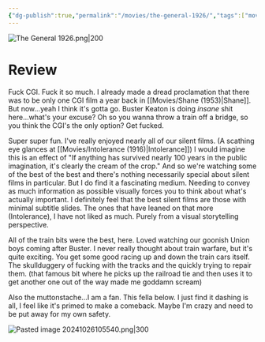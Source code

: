 ```yaml
---
{"dg-publish":true,"permalink":"/movies/the-general-1926/","tags":["movies"],"created":"2024-06-18","updated":"2024-10-26"}
---
```



![The General 1926.png|200](/img/user/Attachments/The%20General%201926.png)

# Review

Fuck CGI. Fuck it so much. I already made a dread proclamation that there was to be only one CGI film a year back in [[Movies/Shane (1953)\|Shane]]. But now...yeah I think it's gotta go. Buster Keaton is doing *insane* shit here...what's your excuse? Oh so you wanna throw a train off a bridge, so you think the CGI's the only option? Get fucked.

Super super fun. I've really enjoyed nearly all of our silent films. (A scathing eye glances at [[Movies/Intolerance (1916)\|Intolerance]]) I would imagine this is an effect of "If anything has survived nearly 100 years in the public imagination, it's clearly the cream of the crop." And so we're watching some of the best of the best and there's nothing necessarily special about silent films in particular. But I do find it a fascinating medium. Needing to convey as much information as possible visually forces you to think about what's actually important. I definitely feel that the best silent films are those with minimal subtitle slides. The ones that have leaned on that more (Intolerance), I have not liked as much. Purely from a visual storytelling perspective.

All of the train bits were the best, here. Loved watching our goonish Union boys coming after Buster. I never really thought about train warfare, but it's quite exciting. You get some good racing up and down the train cars itself. The skullduggery of fucking with the tracks and the quickly trying to repair them. (that famous bit where he picks up the railroad tie and then uses it to get another one out of the way made me goddamn scream)

Also the muttonstache...I am a fan. This fella below. I just find it dashing is all, I feel like it's primed to make a comeback. Maybe I'm crazy and need to be put away for my own safety.

![Pasted image 20241026105540.png|300](/img/user/Attachments/Pasted%20image%2020241026105540.png)
